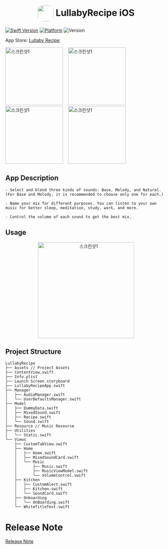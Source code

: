 <h1 align="center">
    <img style="height:50px; vertical-align:middle; border-radius:15px;" src="https://is2-ssl.mzstatic.com/image/thumb/Purple122/v4/32/48/ad/3248ad23-c180-5966-f7a0-a595121c3901/AppIcon-1x_U007emarketing-0-10-0-85-220.png/3000x0w.webp"/> LullabyRecipe iOS
</h1>

[![Swift Version][swift-image]](https://swift.org/)
[![Platform][Platform-image]](https://developer.apple.com/kr/ios/)
![Version][Version-image]

[swift-image]:https://img.shields.io/badge/swift-5.6-orange.svg?style=flat
[Platform-image]: https://img.shields.io/badge/Platform-ios-lightgray.svg?style=flat
[Version-image]: https://img.shields.io/badge/Version-1.0.3-231363.svg?style=flat

App Store: [Lullaby Recipe](https://apps.apple.com/kr/app/lullaby-recipe/id1626715109)  

<p>
  <img width="180" alt="스크린샷1" src="https://user-images.githubusercontent.com/81131715/178465919-b73defbb-498c-4efe-af6e-be09a382250d.png">
  &nbsp;&nbsp;
  <img width="180" alt="스크린샷1" src="https://user-images.githubusercontent.com/81131715/178465975-a78ffae7-b9a9-40e0-b092-396cef6cf29d.png">
  &nbsp;&nbsp;
  <img width="180" alt="스크린샷1" src="https://user-images.githubusercontent.com/81131715/178466053-677e976a-c613-4858-b1d0-a1b1ab1312ee.png">
  &nbsp;&nbsp;
  <img width="180" alt="스크린샷1" src="https://user-images.githubusercontent.com/81131715/178466061-c4dec397-b179-49e4-82ac-152b925379da.png">
</p>

## App Description
```
- Select and blend three kinds of sounds: Base, Melody, and Natural.
(For Base and Melody, it is recommended to choose only one for each.)

- Name your mix for different purposes. You can listen to your own music for better sleep, meditation, study, work, and more.

- Control the volume of each sound to get the best mix.
```

## Usage
<p align="center">
  <img width="300" alt="스크린샷1" src="https://user-images.githubusercontent.com/81131715/178482812-6def6b5e-7120-4287-adc1-a3800e60adde.gif">
</p>


## Project Structure
```
LullabyRecipe
├── Assets // Project Assets
├── ContentView.swift
├── Info.plist
├── Launch Screen.storyboard
├── LullabyRecipeApp.swift
├── Manager
│   ├── AudioManager.swift
│   └── UserDefaultsManager.swift
├── Model
│   ├── DummyData.swift
│   ├── MixedSound.swift
│   ├── Recipe.swift
│   └── Sound.swift
├── Resource // Music Resource
├── Utilities
│   └── Static.swift
└── Views
    ├── CustomTabView.swift
    ├── Home
    │   ├── Home.swift
    │   ├── MixedSoundCard.swift
    │   └── Music
    │       ├── Music.swift
    │       ├── MusicViewModel.swift
    │       └── VolumeControl.swift
    ├── Kitchen
    │   ├── CustomAlert.swift
    │   ├── Kitchen.swift
    │   └── SoundCard.swift
    ├── Onboarding
    │   └── OnBoarding.swift
    └── WhiteTitleText.swift
```

# Release Note
[Release Note](/release-note.md)
